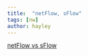```yaml
---
title:  "netFlow, sFlow"
tags: [nw]
author: hayley
---
```


[netFlow vs sFlow](https://qastack.kr/networkengineering/1160/what-is-the-difference-between-netflow-and-sflow)
